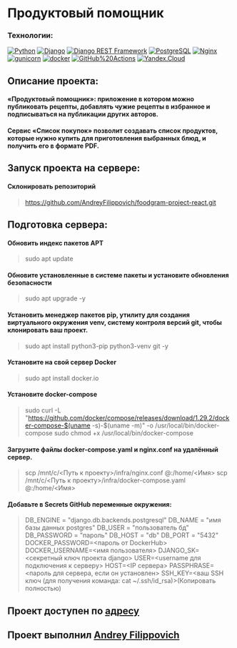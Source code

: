 # Продуктовый помощник

### Технологии:
[![Python](https://img.shields.io/badge/-Python-464646?style=flat-square&logo=Python)](https://www.python.org/) [![Django](https://img.shields.io/badge/-Django-464646?style=flat-square&logo=Django)](https://www.djangoproject.com/) [![Django REST Framework](https://img.shields.io/badge/-Django%20REST%20Framework-464646?style=flat-square&logo=Django%20REST%20Framework)](https://www.django-rest-framework.org/) [![PostgreSQL](https://img.shields.io/badge/-PostgreSQL-464646?style=flat-square&logo=PostgreSQL)](https://www.postgresql.org/) [![Nginx](https://img.shields.io/badge/-NGINX-464646?style=flat-square&logo=NGINX)](https://nginx.org/ru/) [![gunicorn](https://img.shields.io/badge/-gunicorn-464646?style=flat-square&logo=gunicorn)](https://gunicorn.org/) [![docker](https://img.shields.io/badge/-Docker-464646?style=flat-square&logo=docker)](https://www.docker.com/) [![GitHub%20Actions](https://img.shields.io/badge/-GitHub%20Actions-464646?style=flat-square&logo=GitHub%20actions)](https://github.com/features/actions) [![Yandex.Cloud](https://img.shields.io/badge/-Yandex.Cloud-464646?style=flat-square&logo=Yandex.Cloud)](https://cloud.yandex.ru/)

## Описание проекта:

#### «Продуктовый помощник»: приложение в котором можно публиковать рецепты, добавлять чужие рецепты в избранное и подписываться на публикации других авторов.
#### Сервис «Список покупок» позволит создавать список продуктов, которые нужно купить для приготовления выбранных блюд, и получить его в формате PDF.

## Запуск проекта на сервере:

#### Склонировать репозиторий
> https://github.com/AndreyFilippovich/foodgram-project-react.git
## Подготовка сервера:

#### Обновить индекс пакетов APT
>sudo apt update 
#### Обновите установленные в системе пакеты и установите обновления безопасности
>sudo apt upgrade -y
#### Установить менеджер пакетов pip, утилиту для создания виртуального окружения venv, систему контроля версий git, чтобы клонировать ваш проект.
>sudo apt install python3-pip python3-venv git -y
#### Установите на свой сервер Docker
>sudo apt install docker.io
#### Установите docker-compose
>sudo curl -L "https://github.com/docker/compose/releases/download/1.29.2/docker-compose-$(uname -s)-$(uname -m)" -o /usr/local/bin/docker-compose
>sudo chmod +x /usr/local/bin/docker-compose
#### Загрузите файлы docker-compose.yaml и nginx.conf на удалённый сервер.
>scp /mnt/c/<Путь к проекту>/infra/nginx.conf  <login>@<IP>:/home/<Имя>
>scp /mnt/c/<Путь к проекту>/infra/docker-compose.yaml  <login>@<IP>:/home/<Имя>
#### Добавьте в Secrets GitHub переменные окружения:

> DB_ENGINE = "django.db.backends.postgresql"
> DB_NAME = "имя базы данных postgres"
> DB_USER = "пользователь бд"
> DB_PASSWORD = "пароль"
> DB_HOST = "db"
> DB_PORT = "5432"
> DOCKER_PASSWORD=<пароль от DockerHub>
> DOCKER_USERNAME=<имя пользователя>
> DJANGO_SK=<секретный ключ проекта django>
> USER=<username для подключения к серверу>
> HOST=<IP сервера>
> PASSPHRASE=<пароль для сервера, если он установлен>
> SSH_KEY=<ваш SSH ключ (для получения команда: cat ~/.ssh/id_rsa)>(Копировать полностью)

## Проект доступен по [адресу](http://158.160.0.157/)

## Проект выполнил [Andrey Filippovich](https://github.com/AndreyFilippovich)
